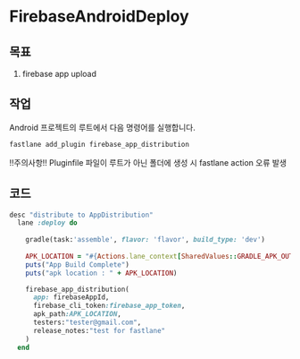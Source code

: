 # FirebaseAndroidDeploy

## 목표
1. firebase app upload


## 작업

Android 프로젝트의 루트에서 다음 명령어를 실행합니다.
~~~ruby
fastlane add_plugin firebase_app_distribution
~~~
!!주의사항!!
Pluginfile 파일이 루트가 아닌 폴더에 생성 시 fastlane action 오류 발생


## 코드
~~~ruby
desc "distribute to AppDistribution"
  lane :deploy do
  
    gradle(task:'assemble', flavor: 'flavor', build_type: 'dev')
    
    APK_LOCATION = "#{Actions.lane_context[SharedValues::GRADLE_APK_OUTPUT_PATH]}"
    puts("App Build Complete")
    puts("apk location : " + APK_LOCATION)

    firebase_app_distribution(
      app: firebaseAppId,
      firebase_cli_token:firebase_app_token,
      apk_path:APK_LOCATION,
      testers:"tester@gmail.com",
      release_notes:"test for fastlane"
    )
  end
~~~
